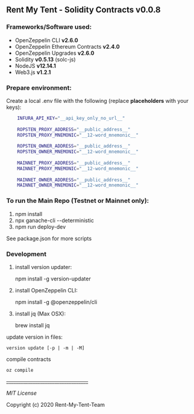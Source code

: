 ## Rent My Tent - Solidity Contracts v0.0.8

### Frameworks/Software used:
- OpenZeppelin CLI **v2.6.0**
- OpenZeppelin Ethereum Contracts **v2.4.0**
- OpenZeppelin Upgrades **v2.6.0**
- Solidity  **v0.5.13** (solc-js)
- NodeJS **v12.14.1**
- Web3.js **v1.2.1**

### Prepare environment:
    
 Create a local .env file with the following (replace __placeholders__ with your keys):
 
```bash
    INFURA_API_KEY="__api_key_only_no_url__"
    
    ROPSTEN_PROXY_ADDRESS="__public_address__"
    ROPSTEN_PROXY_MNEMONIC="__12-word_mnemonic__"
    
    ROPSTEN_OWNER_ADDRESS="__public_address__"
    ROPSTEN_OWNER_MNEMONIC="__12-word_mnemonic__"
    
    MAINNET_PROXY_ADDRESS="__public_address__"
    MAINNET_PROXY_MNEMONIC="__12-word_mnemonic__"
    
    MAINNET_OWNER_ADDRESS="__public_address__"
    MAINNET_OWNER_MNEMONIC="__12-word_mnemonic__"
```

### To run the Main Repo (Testnet or Mainnet only):
    
 1. npm install
 2. npx ganache-cli --deterministic
 3. npm run deploy-dev

See package.json for more scripts


### Development

1. install version updater:

    npm install -g version-updater
    
2. install OpenZeppelin CLI:

    npm install -g @openzeppelin/cli
    
3. install jq (Max OSX):

    brew install jq
    
update version in files:
    
    version update [-p | -m | -M]

compile contracts

    oz compile


~~__________________________________~~

_MIT License_

Copyright (c) 2020 Rent-My-Tent-Team
